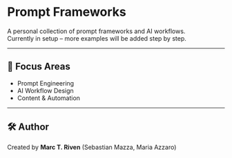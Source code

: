 # Prompt Frameworks

A personal collection of prompt frameworks and AI workflows.  
Currently in setup – more examples will be added step by step.

---

## 📌 Focus Areas
- Prompt Engineering
- AI Workflow Design
- Content & Automation

---

## 🛠️ Author
Created by **Marc T. Riven** (Sebastian Mazza, Maria Azzaro)


